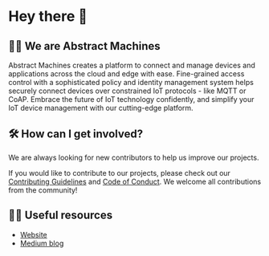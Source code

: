# Hey there 👋

## 🙋‍♀️ We are Abstract Machines

Abstract Machines creates a platform to connect and manage devices and applications across the cloud and edge with ease. Fine-grained access control with a sophisticated policy and identity management system helps securely connect devices over constrained IoT protocols - like MQTT or CoAP. Embrace the future of IoT technology confidently, and simplify your IoT device management with our cutting-edge platform.

## 🛠️ How can I get involved?

We are always looking for new contributors to help us improve our projects.

If you would like to contribute to our projects, please check out our [Contributing Guidelines](https://github.com/absmach/.github/blob/main/CONTRIBUTING.md) and [Code of Conduct](https://github.com/absmach/.github/blob/main/CODE_OF_CONDUCT.md). We welcome all contributions from the community!

## 👩‍💻 Useful resources

- [Website](https://abstractmachines.fr/)
- [Medium blog](https://medium.com/abstract-machines-blog)
